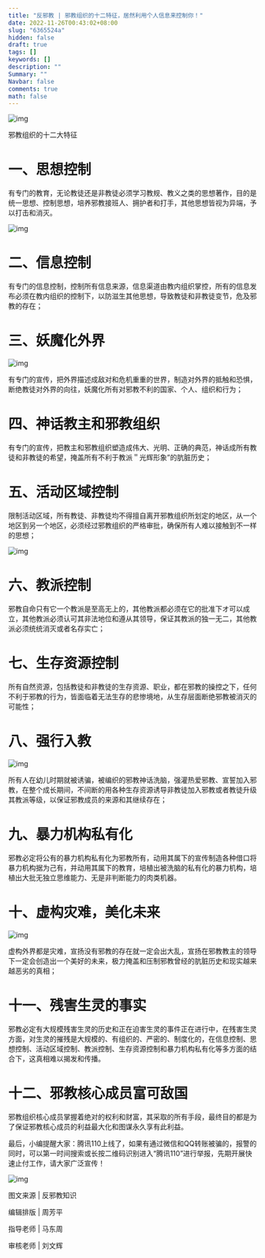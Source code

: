 ```yaml
---
title: "反邪教 | 邪教组织的十二特征，居然利用个人信息来控制你！"
date: 2022-11-26T00:43:02+08:00
slug: "6365524a"
hidden: false
draft: true
tags: []
keywords: []
description: ""
Summary: ""
Navbar: false
comments: true
math: false
---
```


![img](https://i.imgur.com/CEpdblG.jpg)

<!--more-->

邪教组织的十二大特征

# 一、思想控制

有专门的教育，无论教徒还是非教徒必须学习教规、教义之类的思想著作，目的是统一思想、控制思想，培养邪教接班人、拥护者和打手，其他思想皆视为异端，予以打击和消灭。

![img](https://i.imgur.com/Kh4YZvO.jpg)

# 二、信息控制

有专门的信息控制，控制所有信息来源，信息渠道由教内组织掌控，所有的信息发布必须在教内组织的控制下，以防滋生其他思想，导致教徒和非教徒变节，危及邪教的存在；

# 三、妖魔化外界

![img](https://i.imgur.com/iJGZB0O.png)

有专门的宣传，把外界描述成敌对和危机重重的世界，制造对外界的抵触和恐惧，断绝教徒对外界的向往，妖魔化所有对邪教不利的国家、个人、组织和行为；

# 四、神话教主和邪教组织

有专门的宣传，把教主和邪教组织塑造成伟大、光明、正确的典范，神话成所有教徒和非教徒的希望，掩盖所有不利于教派＂光辉形象”的肮脏历史；

# 五、活动区域控制

限制活动区域，所有教徒、非教徒均不得擅自离开邪教组织所划定的地区，从一个地区到另一个地区，必须经过邪教组织的严格审批，确保所有人难以接触到不一样的思想；

![img](https://i.imgur.com/Wa0ygxY.jpg)

# 六、教派控制

邪教自命只有它一个教派是至高无上的，其他教派都必须在它的批准下オ可以成立，其他教派必须认可其非法地位和遵从其领导，保证其教派的独一无二，其他教派必须统统消灭或者名存实亡；

# 七、生存资源控制

所有自然资源，包括教徒和非教徒的生存资源、职业，都在邪教的操控之下，任何不利于邪教的行为，皆面临着无法生存的悲惨境地，从生存层面断绝邪教被消灭的可能性；

# 八、强行入教

![img](https://i.imgur.com/wYu0aX0.jpg)

所有人在幼儿时期就被诱骗，被编织的邪教神话洗脑，强灌热爱邪教、宣誓加入邪教，在整个成长期间，不间断的用各种生存资源诱导非教徒加入邪教或者教徒升级其教派等级，以保证邪教成员的来源和其继续存在；

# 九、暴力机构私有化

邪教必定将公有的暴力机构私有化为邪教所有，动用其属下的宣传制造各种借口将暴力机构据为己有，并动用其属下的教育，培植出被洗脑的私有化的暴力机构，培植出大批无独立思维能力、无是非判断能力的肉类机器。

# 十、虚构灾难，美化未来

![img](https://i.imgur.com/mvwUuRY.jpg)

虚构外界都是灾难，宣扬没有邪教的存在就一定会出大乱，宣扬在邪教教主的领导下一定会创造出一个美好的未来，极力掩盖和压制邪教曾经的肮脏历史和现实越来越恶劣的真相；

# 十一、残害生灵的事实

邪教必定有大规模残害生灵的历史和正在迫害生灵的事件正在进行中，在残害生灵方面，对生灵的摧残是大规模的、有组织的、严密的、制度化的，在信息控制、思想控制、活动区域控制、教派控制、生存资源控制和暴力机构私有化等多方面的结合下，这真相难以揭发和传播。

# 十二、邪教核心成员富可敌国

邪教组织核心成员掌握着绝对的权利和财富，其采取的所有手段，最终目的都是为了保证邪教核心成员的利益最大化和图谋永久享有此利益。

最后，小编提醒大家：腾讯110上线了，如果有通过微信和QQ转账被骗的，报警的同时，可以第一时间搜索或长按二维码识别进入“腾讯110”进行举报，先期开展快速止付工作，请大家广泛宣传！

![img](https://gimg0.baidu.com/gimg/src=https%3A%2F%2Fmmbiz.qpic.cn%2Fmmbiz_png%2F9txsfO4v3P7Aianb6ibIyJY4ElpEJicjmoqdzJO1k6zl0eaPz8T3RyPp3Vyj51RhgjAlCIowZZwT0xP2rVBicw1XaQ%2F640%3Fwx_fmt%3Dpng&refer=http%3A%2F%2Fwww.baidu.com&app=2030&size=w931&n=0&g=0n&er=404&q=75&fmt=auto&maxorilen2heic=2000000)

图文来源 | 反邪教知识

编辑排版 | 周芳平

指导老师 | 马东周

审核老师 | 刘文辉
